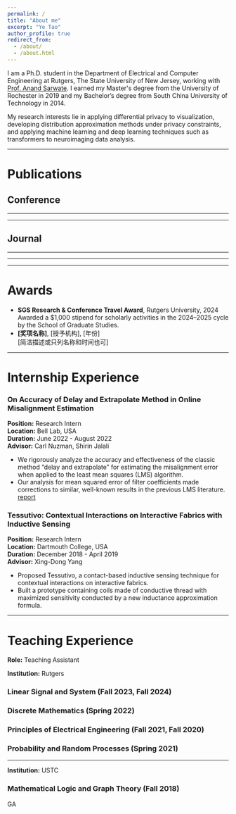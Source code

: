 ```yaml
---
permalink: /
title: "About me"
excerpt: "Ye Tao"
author_profile: true
redirect_from: 
  - /about/
  - /about.html 
---
```

<script src="_pages/paper.js"></script>

I am a Ph.D. student in the Department of Electrical and Computer Engineering at Rutgers, The State University of New Jersey, working with [Prof. Anand Sarwate](https://adsarwate.github.io). I earned my Master's degree from the University of Rochester in 2019 and my Bachelor’s degree from South China University of Technology in 2014.

My research interests lie in applying differential privacy to visualization, developing distribution approximation methods under privacy constraints, and applying machine learning and deep learning techniques such as transformers to neuroimaging data analysis.

------

<div id="publications"></div>

Publications
======

Conference
------
<script>
  document.write(generatePaperHTML(
    "photo_yetao.jpeg",
    "Differentially Private Distribution Estimation Using Functional Approximation. (ICASSP 2025)",
    "Ye Tao and Anand D. Sarwate",
    "The cumulative distribution function (CDF) is fundamental due to its ability to reveal information about random variables, making it essential in studies that require privacy-preserving methods to protect sensitive data. This paper introduces a novel privacy-preserving CDF method inspired by the functional analysis and functional mechanism. Our approach projects the empirical CDF into a predefined space, approximating it using specific functions, and protects the coefficients to achieve a differentially private empirical CDF. Compared to existing methods like histogram queries and adaptive quantiles, our method is preferable in decentralized settings and scenarios where CDFs must be updated with newly collected data.",
    "https://ieeexplore.ieee.org/document/10890461"
  ));
  </script>

---

<script>
  document.write(generatePaperHTML(
    "photo_yetao.jpeg",
    "Federated Privacy-Preserving Visualization: A Vision Paper. (IEEE BigData 2024)",
    "Ye Tao, Anand D. Sarwate, Sandeep Panta, Sergey Plis, and Vince D. Calhoun",
    "Federated learning (FL) for distributed data has gained significant attention by enabling model training on local data without transferring it to a central system. While this approach protects sensitive information, risks of data leakage still persist, necessitating the integration of privacy-preserving techniques such as differential privacy. In many FL applications, tasks like exploratory data analysis or tracking and monitoring data that change over time are essential. For these purposes, analysts rely on data visualizations to make decisions or draw conclusions. This vision paper emphasizes the importance of federated privacy-preserving visualization and outlines a general pipeline for its implementation. We discuss the challenges of integrating federated visualizations with differential privacy and demonstrate the feasibility of this approach through examples, such as federated privacy-preserving boxplots, scatterplots, and correlation visualizations in neuroimaging. This highlights the need for further research in this promising field.",
    "https://ieeexplore.ieee.org/abstract/document/10825849"
  ));
  </script>

---

<script>
  document.write(generatePaperHTML(
    "photo_yetao.jpeg",
    "Privacy-Preserving Visualization of Brain Functional Network Connectivity. (ISBI 2024)",
    "Ye Tao, Anand D. Sarwate, Sandeep Panta, Sergey Plis, and Vince D. Calhoun",
    "The connectogram is a commonly used visualization of brain functional network connectivity (FNC). In this paper we study the problem of privacy-preserving connectogram visualization using differential privacy. We investigate several approaches based on perturbing correlation values and characterize their privacy cost and the impact of pre- and post-processing. In order to obtain a better privacy/visual utility tradeoff, we propose a new workflow for connectogram visualization with privacy guarantees. This workflow successfully generates connectograms similar to their non-private counterparts for group comparisons. Experiments show that qualitative assessments can be preserved while guaranteeing privacy. These results show that differential privacy is a promising method for protecting sensitive information in data visualization for biomedical data.",
    "https://ieeexplore.ieee.org/abstract/document/10635222"
  ));
  </script>

Journal
------

<script>
  document.write(generatePaperHTML(
    "photo_yetao.jpeg",
    "Differentially Private Distribution Estimation Using Functional Approximation. (arXiv)",
    "Ye Tao and Anand D. Sarwate",
    "The cumulative distribution function (CDF) is fundamental due to its ability to reveal information about random variables, making it essential in studies that require privacy-preserving methods to protect sensitive data. This paper introduces a novel privacy-preserving CDF method inspired by the functional analysis and functional mechanism. Our approach projects the empirical CDF into a predefined space, approximating it using specific functions, and protects the coefficients to achieve a differentially private empirical CDF. Compared to existing methods like histogram queries and adaptive quantiles, our method is preferable in decentralized settings and scenarios where CDFs must be updated with newly collected data.",
    "https://arxiv.org/abs/2501.06620"
  ));
</script>

---

<script>
  document.write(generatePaperHTML(
    "photo_yetao.jpeg",
    "Privacy-Preserving Visualization of Brain Functional Connectivity. (bioRxiv)",
    "Ye Tao, Anand D. Sarwate, Sandeep Panta, Sergey Plis, and Vince D. Calhoun",
    "Privacy protection is important in visualization due to the risk of leaking personal sensitive information. In this paper, we study the problem of privacy-preserving visualizations using differential privacy, employing biomedical data from neuroimaging as a use case. We investigate several approaches based on perturbing correlation values and characterize their privacy cost and the impact of pre- and post-processing. To obtain a better privacy/visual utility tradeoff, we propose workflows for connectogram and seed-based connectivity visualizations, respectively. These workflows successfully generate visualizations similar to their non-private counterparts. Experiments show that qualitative assessments can be preserved while guaranteeing privacy. These results show that differential privacy is a promising method for protecting sensitive information in data visualization.",
    "https://pmc.ncbi.nlm.nih.gov/articles/PMC11507778/"
  ));
</script>

---

<script>
  document.write(generatePaperHTML(
    "photo_yetao.jpeg",
    "Processing speed and attention training modifies autonomic flexibility: A mechanistic intervention study. (Neuroimage 2020)",
    "Feng V. Lin, Ye Tao, Quanjing Chen, Mia Anthony, Zhengwu Zhang, Duje Tadin, and Kathi L. Heffner",
    "Adaptation capacity is critical for maintaining cognition, yet it is understudied in groups at risk for dementia. Autonomic nervous system (ANS) is critical for neurovisceral integration and is a key contributor to adaptation capacity. To determine the central nervous system’s top-down regulation of ANS, we conducted a mechanistic randomized controlled trial study, using a 6-week processing speed and attention (PS/A)-targeted intervention. Eighty-four older adults with amnestic mild cognitive impairment (aMCI) were randomized to a 6-week PS/A-targeted intervention or an active control without PS/A. Utilizing repeated measures (i.e., PS/A test different from the intervention, resting and cognitive task-based ECG, and resting fMRI) at baseline, immediately post-intervention (post-test), and 6-month follow-up, we aimed to test whether PS/A causally influences vagal control of ANS via their shared central neural pathways in aMCI. We indexed vagal control of ANS using high-frequency heart rate variability (HF-HRV) extracted from ECG data. Functional brain connectivity patterns were extracted from fMRI using advanced statistical tools. Compared to the control group, the intervention group showed significant improvement in PS/A, HF-HRV, salience network (SN), central executive network (CEN), and frontal parietal network (FPN) connectivity at post-test; the effect on SN, CEN, and FPN remained at 6-month follow-up. Changes in PS/A and SN connectivity significantly predicted change in HF-HRV from baseline to post-test and/or 6-month-follow-up. Age, neurodegeneration, nor sex did not affect these relationships. This work provides novel support for top-down regulation of PS/A and associated SN on vagal control of ANS. Intervening PS/A may be a viable approach for promoting adaptation capacity in groups at risk for dementia.",
    "https://www.sciencedirect.com/science/article/pii/S1053811920302172"
  ));
  </script>

---

<div id="awards"></div>

Awards
======

<ul>
  <li>
    <strong>SGS Research & Conference Travel Award</strong>, Rutgers University, 2024  
    <br>
    Awarded a $1,000 stipend for scholarly activities in the 2024–2025 cycle by the School of Graduate Studies.
  </li>

  <li>
    <strong>[奖项名称]</strong>, [授予机构], [年份]  
    <br>
    [简洁描述或只列名称和时间也可]
  </li>
</ul>

---

<div id="experience"></div>

Internship Experience
======

### On Accuracy of Delay and Extrapolate Method in Online Misalignment Estimation
**Position:** Research Intern  
**Location:** Bell Lab, USA  
**Duration:** June 2022 - August 2022  
**Advisor:** Carl Nuzman, Shirin Jalali  
- We rigorously analyze the accuracy and effectiveness of the classic method “delay and extrapolate” for estimating the misalignment error when applied to the least mean squares (LMS) algorithm.
- Our analysis for mean squared error of filter coefficients made corrections to similar, well-known results in the previous LMS literature. [report](/files/bell_lab.pdf)

### Tessutivo: Contextual Interactions on Interactive Fabrics with Inductive Sensing
**Position:** Research Intern  
**Location:** Dartmouth College, USA  
**Duration:** December 2018 - April 2019  
**Advisor:** Xing-Dong Yang  
- Proposed Tessutivo, a contact-based inductive sensing technique for contextual interactions on interactive fabrics.
- Built a prototype containing coils made of conductive thread with maximized sensitivity conducted by a new inductance approximation formula.

---

<div id="teaching"></div>

Teaching Experience
======

**Role:** Teaching Assistant 

**Institution:** Rutgers  

### Linear Signal and System (Fall 2023, Fall 2024) 

### Discrete Mathematics (Spring 2022)  

### Principles of Electrical Engineering (Fall 2021, Fall 2020)

### Probability and Random Processes (Spring 2021)  

---
**Institution:** USTC  

### Mathematical Logic and Graph Theory (Fall 2018)  

GA
